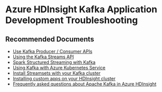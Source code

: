 <properties
    pageTitle="Azure HDInsight Kafka Application Development Troubleshooting"
    description="Azure HDInsight Kafka Application Development Troubleshooting"
    service="microsoft.hdinsight"
    resource="clusters"
    authors="dhgoelmsft"
    ms.author="deeptivu"
    displayOrder=""
    selfHelpType="Generic"
    supportTopicIds="32636473"
    resourceTags=""
    productPesIds="15078"
    cloudEnvironments="public, Fairfax"
    articleId="hdinsight-kafka-application-development"
	ownershipId="AzureData_HDInsight"
/>

# Azure HDInsight Kafka Application Development Troubleshooting

## **Recommended Documents**

* [Use Kafka Producer / Consumer APIs](https://docs.microsoft.com/azure/hdinsight/kafka/apache-kafka-producer-consumer-api)
* [Using the Kafka Streams API](https://docs.microsoft.com/azure/hdinsight/kafka/apache-kafka-streams-api)
* [Spark Structured Streaming with Kafka](https://docs.microsoft.com/azure/hdinsight/hdinsight-apache-kafka-spark-structured-streaming)
* [Using Kafka with Azure Kubernetes Service](https://docs.microsoft.com/azure/hdinsight/kafka/apache-kafka-azure-container-services)
* [Install Streamsets with your Kafka cluster](https://docs.microsoft.com/azure/hdinsight/hdinsight-apps-install-streamsets)
* [Installing custom apps on your HDInsight cluster](https://docs.microsoft.com/azure/hdinsight/hdinsight-apps-install-custom-applications)
* [Frequently asked questions about Apache Kafka in Azure HDInsight](https://docs.microsoft.com/azure/hdinsight/kafka/kafka-faq)
